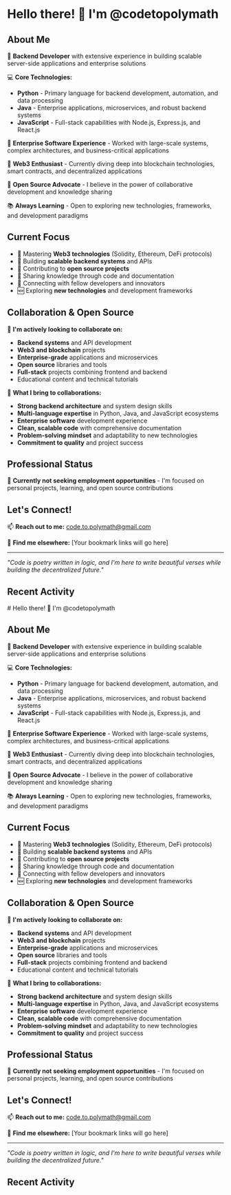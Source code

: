 # Hello there! 👋 I'm @codetopolymath

## About Me
🚀 **Backend Developer** with extensive experience in building scalable server-side applications and enterprise solutions

💻 **Core Technologies:**
- **Python** - Primary language for backend development, automation, and data processing
- **Java** - Enterprise applications, microservices, and robust backend systems
- **JavaScript** - Full-stack capabilities with Node.js, Express.js, and React.js

🏢 **Enterprise Software Experience** - Worked with large-scale systems, complex architectures, and business-critical applications

🔗 **Web3 Enthusiast** - Currently diving deep into blockchain technologies, smart contracts, and decentralized applications

🎯 **Open Source Advocate** - I believe in the power of collaborative development and knowledge sharing

📚 **Always Learning** - Open to exploring new technologies, frameworks, and development paradigms

## Current Focus
- 🌱 Mastering **Web3 technologies** (Solidity, Ethereum, DeFi protocols)
- 🔨 Building **scalable backend systems** and APIs
- 🚀 Contributing to **open source projects**
- 📖 Sharing knowledge through code and documentation
- 🤝 Connecting with fellow developers and innovators
- 🆕 Exploring **new technologies** and development frameworks

## Collaboration & Open Source
💞️ **I'm actively looking to collaborate on:**
- **Backend systems** and API development
- **Web3 and blockchain** projects
- **Enterprise-grade** applications and microservices
- **Open source** libraries and tools
- **Full-stack** projects combining frontend and backend
- Educational content and technical tutorials

🎯 **What I bring to collaborations:**
- **Strong backend architecture** and system design skills
- **Multi-language expertise** in Python, Java, and JavaScript ecosystems
- **Enterprise software** development experience
- **Clean, scalable code** with comprehensive documentation
- **Problem-solving mindset** and adaptability to new technologies
- **Commitment to quality** and project success

## Professional Status
🏢 **Currently not seeking employment opportunities** - I'm focused on personal projects, learning, and open source contributions

## Let's Connect!
📫 **Reach out to me:** code.to.polymath@gmail.com

🔗 **Find me elsewhere:**
[Your bookmark links will go here]

---

*"Code is poetry written in logic, and I'm here to write beautiful verses while building the decentralized future."*

## Recent Activity
<!-- Your GitHub activity and contributions will show below --># Hello there! 👋 I'm @codetopolymath

## About Me
🚀 **Backend Developer** with extensive experience in building scalable server-side applications and enterprise solutions

💻 **Core Technologies:**
- **Python** - Primary language for backend development, automation, and data processing
- **Java** - Enterprise applications, microservices, and robust backend systems
- **JavaScript** - Full-stack capabilities with Node.js, Express.js, and React.js

🏢 **Enterprise Software Experience** - Worked with large-scale systems, complex architectures, and business-critical applications

🔗 **Web3 Enthusiast** - Currently diving deep into blockchain technologies, smart contracts, and decentralized applications

🎯 **Open Source Advocate** - I believe in the power of collaborative development and knowledge sharing

📚 **Always Learning** - Open to exploring new technologies, frameworks, and development paradigms

## Current Focus
- 🌱 Mastering **Web3 technologies** (Solidity, Ethereum, DeFi protocols)
- 🔨 Building **scalable backend systems** and APIs
- 🚀 Contributing to **open source projects**
- 📖 Sharing knowledge through code and documentation
- 🤝 Connecting with fellow developers and innovators
- 🆕 Exploring **new technologies** and development frameworks

## Collaboration & Open Source
💞️ **I'm actively looking to collaborate on:**
- **Backend systems** and API development
- **Web3 and blockchain** projects
- **Enterprise-grade** applications and microservices
- **Open source** libraries and tools
- **Full-stack** projects combining frontend and backend
- Educational content and technical tutorials

🎯 **What I bring to collaborations:**
- **Strong backend architecture** and system design skills
- **Multi-language expertise** in Python, Java, and JavaScript ecosystems
- **Enterprise software** development experience
- **Clean, scalable code** with comprehensive documentation
- **Problem-solving mindset** and adaptability to new technologies
- **Commitment to quality** and project success

## Professional Status
🏢 **Currently not seeking employment opportunities** - I'm focused on personal projects, learning, and open source contributions

## Let's Connect!
📫 **Reach out to me:** code.to.polymath@gmail.com

🔗 **Find me elsewhere:**
[Your bookmark links will go here]

---

*"Code is poetry written in logic, and I'm here to write beautiful verses while building the decentralized future."*

## Recent Activity
<!-- Your GitHub activity and contributions will show below -->

